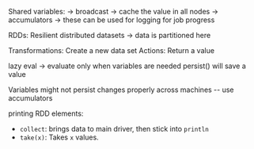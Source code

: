 Shared variables: 
-> broadcast -> cache the value in all nodes
-> accumulators -> these can be used for logging for job progress

RDDs: Resilient distributed datasets
-> data is partitioned here

Transformations: Create a new data set
Actions: Return a value

lazy eval -> evaluate only when variables are needed
persist() will save a value 

Variables might not persist changes properly across machines -- use accumulators

printing RDD elements: 
* `collect`: brings data to main driver, then stick into `println`
* `take(x)`: Takes `x` values. 